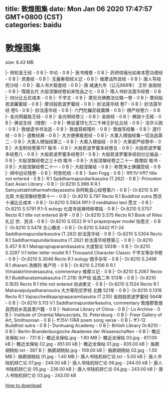 
title: 敦煌图集
date: Mon Jan 06 2020 17:47:57 GMT+0800 (CST)    
categories: baidu
---

# 敦煌图集
size: 8.43 MB
 
 
|- 转轮圣王经 - 0 B
|- 中论 - 0 B
|- 医书残卷 - 0 B
|- 药师琉璃光如来本愿功德经 - 0 B
|- 贤愚经 - 0 B
|- 无量寿观经义记 - 0 B
|- 维摩诘所说经 - 0 B
|- 唐人写经兜沙经 - 0 B
|- 唐人书大智度经 - 0 B
|- 唐 咸通九年（公元868年） 王玠 金刚经 - 0 B
|- 隋唐五代 大般涅槃经卷如来性品之七 - 0 B
|- 隋人书妙法莲华经卷 - 0 B
|- 四分比丘尼戒本 - 0 B
|- 千字文 - 0 B
|- 摩尼光佛教法仪略一卷 - 0 B
|- 摩訶般若波羅蜜經 - 0 B
|- 摩诃般若波罗蜜经 - 0 B
|- 妙法莲华经 卷7 - 0 B
|- 妙法莲华经 卷5 - 0 B
|- 妙法莲华经 - 0 B
|- 六門陀羅尼經廣釋 - 0 B
|- 楞严经卷六 - 0 B
|- 金光明最胜王经 - 0 B
|- 金光明经卷三 - 0 B
|- 金刚经 - 0 B
|- 佛說十王經 - 0 B
|- 佛说生经（残卷） - 0 B
|- 佛说灌顶七万二千神王护比丘经 - 0 B
|- 法华义疏 - 0 B
|- 敦煌遗书书法选 - 0 B
|- 敦煌寫經殘片 - 0 B
|- 敦煌写经集 - 0 B
|- 道行经 - 0 B
|- 道教经典 - 0 B
|- 大方便佛报恩经 - 0 B
|- 大乘入楞伽经集一切法品第二 - 0 B
|- 大乘入楞伽经第三 - 0 B
|- 大乘入楞伽经 - 0 B
|- 大乘密严经卷中 - 0 B
|- 大宝积经卷第117 楷书 - 0 B
|- 大般若波罗蜜多经卷五 - 0 B
|- 大般若波罗蜜多经卷八 - 0 B
|- 大般若波罗蜜多经卷31 - 0 B
|- 大般若波罗蜜多经初分比喻品 - 0 B
|- 大般涅槃经卷之三十四 楷书 - 0 B
|- 大般涅槃经卷之二十一 聂僧奴 楷书 - 0 B
|- 大般涅槃经卷二十一 - 0 B
|- 大般涅槃经 - 0 B
|- 称赞净土佛攝受经 - 0 B
|- 辨中边论残卷 - 0 B
|- 阿弥陀经 - 0 B
|- Sam Fogg - 0 B
|- Rff.1V-Vff7 title not entered - 0 B
|- R.1 Saddharmapundarikasutra (T.262) - 0 B
|- Princeton East Asian Library - 0 B
|- Or.8210 S.996 R R.1 Samyuktabhidharmahrdayasastra 杂阿毗县心经卷第六 - 0 B
|- Or.8210 S.81 北周 大般涅槃经卷第十一 - 0 B
|- Or.8210 S.797 Recto R.1 Buddhist sutra 西涼 十诵比丘戒本 - 0 B
|- Or.8210 S.5924 Rff.1-3 meditation text 愿文 - 0 B
|- Or.8210 S.5791 ff.1-5 eulogy 化度寺邕禅师砖塔铭 - 0 B
|- Or.8210 S.5757 Recto R.1 title not entered 杂字 - 0 B
|- Or.8210 S.575 Recto R.1 Book of Rites 礼记 世、民讳 - 0 B
|- Or.8210 S.5522 R-V.1 prayerprayer model 俗患文 - 0 B
|- Or.8210 S.5478 文心雕龙 - 0 B
|- Or.8210 S.5442 ff.1-24 Saddharmapundarikasutra (T.262) 妙法莲华经 - 0 B
|- Or.8210 S.5304 Recto R.1 Saddharmapundarikasutra (T.262) 妙法莲华经卷第三 - 0 B
|- Or.8210 S.457 R R.1 Mahaprajnaparamitasastra 大度智论 593年 - 0 B
|- Or.8210 S.3287 V.1 letter letter model R.1 Thousand Character Classic 千字文等杂书卷 - 0 B
|- Or.8210 S.3046 Recto R.1 eulogy 随手杂写 - 0 B
|- Or.8210 S.2498 R.1 dharani 洗眼符 难产符 - 0 B
|- Or.8210 S.2106 R R.1 Vimalakirtinirdesasutra, commentary 维摩义记 - 0 B
|- Or.8210 S.2067 Recto R.1 Buddhavatamsakasutra (T.278) 华严经 延昌二年 513年 - 0 B
|- Or.8210 S.1835 Recto R.1 title not entered 劝讷柬文 - 0 B
|- Or.8210 S.1524 Recto R.1 Mahavaipulyadharanisutra 大方等陀尼罗经 北魏 521年 - 0 B
|- Or.8210 S.1318 Recto R.1 Vajracchedikaprajnaparamitasutra (T.235) 金刚般若波罗蜜经 564年 - 0 B
|- Or.8210 S.113 V.1 Saddharmapundarikasutra, commentary 敦煌郡敦煌县西宕乡高昌里户籍 - 0 B
|- National Library of China - 0 B
|- Lo Archive - 0 B
|- Institute of Oriental Manuscripts, St. Petersburg - 0 B
|- Freer Gallery of Art, Smithsonian - 0 B
|- ff.15V-17AR poem song verse - 0 B
|- ff.1-12 Buddhist sutra - 0 B
|- Dunhuang Academy - 0 B
|- British Library Or.8210 - 0 B
|- Berlin-Brandenburgische Akademie der Wissenschaften - 0 B
|- 瞻近龙保帖.txt - 731 B
|- 瞻近龙保帖.jpg - 1.90 MB
|- 瞻近龙保帖 03.jpg - 617.00 kB
|- 瞻近龙保帖 02.jpg - 851.00 kB
|- 瞻近龙保帖 01.jpg - 835.00 kB
|- 旃罽胡桃帖.txt - 387 B
|- 旃罽胡桃帖.jpg - 109.00 kB
|- 旃罽胡桃帖 02.jpg - 1.50 MB
|- 旃罽胡桃帖 01.jpg - 1.40 MB
|- 唐人书陆机辩亡论.txt - 5.00 kB
|- 唐人书陆机辩亡论 07.jpg - 248.00 kB
|- 唐人书陆机辩亡论 06.jpg - 244.00 kB
|- 唐人书陆机辩亡论 05.jpg - 236.00 kB
|- 唐人书陆机辩亡论 04.jpg - 243.00 kB
|- 唐人书陆机辩亡论 03.jpg - 243.00 kB

[How to download](https://bpcam.bemobtrk.com/go/2ceec3aa-1ca2-46d6-b9ff-aaa5c184517c?jno=5269)